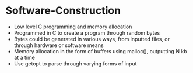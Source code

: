 # Software-Construction

* Low level C programming and memory allocation
* Programmed in C to create a program through random bytes
* Bytes could be generated in various ways, from inputted files, or through hardware or software means
* Memory allocation in the form of buffers using malloc(), outputting N kb at a time
* Use getopt to parse through varying forms of input

